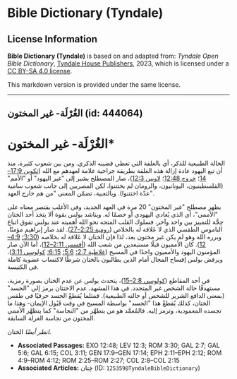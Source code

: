 # Bible Dictionary (Tyndale)

## License Information

**Bible Dictionary (Tyndale)** is based on and adapted from: _Tyndale Open Bible Dictionary_, [Tyndale House Publishers](https://tyndaleopenresources.com/), 2023, which is licensed under a [CC BY-SA 4.0 license](https://creativecommons.org/licenses/by-sa/4.0/legalcode.en).

This markdown version is provided under the same license.



--------------------------------

## الغُرْلَة- غير المختون (id: 444064)

الغُرْلَة\- غير المختون\*
=========================

الحالة الطبيعية للذكر، أي بالغلفة التي تغطي قضيبه الذكري. ومن بين شعوب كثيرة، منذ أن تبع اليهود عادة إزالة هذه الغلفة بطريقة جراحية علامة لعهدهم مع الله ([تكوين 17:9–14](https://ref.ly/Gen17:9-Gen17:14)؛ [خروج 12:48](https://ref.ly/Exod12:48)؛ [لاويين 12:3](https://ref.ly/Lev12:3))، صار المصطلح يشير إلى "غير اليهود" أو "الأمم" (الفلسطينيون، اليونانيون، والرومان لم يختتنوا، لكن المصريين إلى جانب شعوب سامية عدّة اختتنوا). وبالتعبية، تضمّن المعنى "من هم خارج العهد".

يظهر مصطلح "غير المختون" 20 مرة في العهد الجديد، وفي الأغلب يقتصر معناه على "الأممي"، أي الذي يُعادي اليهودي أو خصمًا له. ويناشد بولس بقوة ألا يتخذ أحد الختان حِجَّة للتمييز بين واحد وآخر. فسلوك القلب المتجه نحو الله أهميته عند بولس تفوق اتباع الناموس الطقسي الذي لا عَلاقة له بالخلاص ([رومية 2:25–27](https://ref.ly/Rom2:25-Rom2:27)). لقد صار إبراهيم مؤمنًا، وبرره الله وهو لم يكن غير مختون بعد، لذا فإن الختان لا عَلاقة له بخلاصه ([3:30؛](https://ref.ly/Rom3:30) [4:9–12](https://ref.ly/Rom4:9-Rom4:12)). كان الأمميون قبلًا مستبعدين من شعب الله ([أفسس 2:11–12](https://ref.ly/Eph2:11-Eph2:12))، أما الآن صار المؤمنون اليهود والأمميون واحدًا في المسيح ([غلاطية 2:7؛](https://ref.ly/Gal2:7) [5:6؛](https://ref.ly/Gal5:6) [6:15؛](https://ref.ly/Gal6:15) [كولوسي 3:11](https://ref.ly/Col3:11)). ويرفض بولس إفساح المجال أمام الذين يطالبون بالختان شرطًا لاكتساب عضوية كاملة في الكنيسة.

في أحد المقاطع ([كولوسي 2:8–15](https://ref.ly/Col2:8-Col2:15))، يتحدث بولس عن عدم الختان بصورة رمزية، مستهدفًا حالة الشخص غير المتجدد. في هذا المشهد، عدم الاختتان يرمز إلي "الجسد" (بمعنى الدافع الشرير للشخص أو حالته الطبيعية). فمثلما يُقطعْ الجسد حرفيًا في طقس الختان، كذلك يُقطعْ هذا "الجسد" بواسطة المسيح في وقت قَبُول الإيمان\- وهذا ما تجسده المعمودية، وترمز إليه. فالمُعمَّد هو من يتطهَّر من "النجاسة" كما يتطهَّر الأممي المختون من نجاسة الغرلة السابقة.

*انظر أيضًا* الختان.

* **Associated Passages:** EXO 12:48; LEV 12:3; ROM 3:30; GAL 2:7; GAL 5:6; GAL 6:15; COL 3:11; GEN 17:9–GEN 17:14; EPH 2:11–EPH 2:12; ROM 4:9–ROM 4:12; ROM 2:25–ROM 2:27; COL 2:8–COL 2:15
* **Associated Articles:** خِتان (ID: `125359@TyndaleBibleDictionary`)

